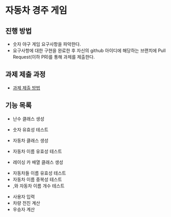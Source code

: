 # 자동차 경주 게임
## 진행 방법
* 숫자 야구 게임 요구사항을 파악한다.
* 요구사항에 대한 구현을 완료한 후 자신의 github 아이디에 해당하는 브랜치에 Pull Request(이하 PR)를 통해 과제를 제출한다.

## 과제 제출 과정
* [과제 제출 방법](https://github.com/next-step/nextstep-docs/tree/master/precourse)

## 기능 목록
* 난수 클래스 생성
 - 숫자 유효성 테스트
* 자동차 클래스 생성
 - 자동차 이름 유효성 테스트
* 레이싱 카 배열 클래스 생성
 - 자동차들 이름 유효성 테스트
 - 자동차 이름 중복성 테스트
 - ,와 자동차 이름 개수 테스트
* 사용자 입력
* 차량 전진 계산
* 우승자 계산

